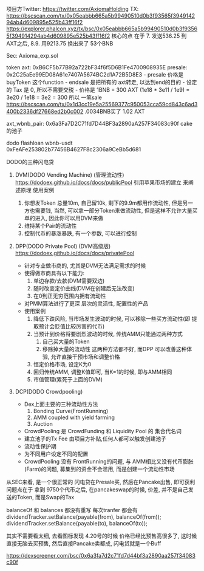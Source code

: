 项目方Twitter: https://twitter.com/AxiomaHolding
TX: https://bscscan.com/tx/0x05eabbb665a5b99490510d0b3f93565f394914294ab4d609895e525b43ff16f2
https://explorer.phalcon.xyz/tx/bsc/0x05eabbb665a5b99490510d0b3f93565f394914294ab4d609895e525b43ff16f2
核心的点 在于  7. 发送536.25 到 AXT之后, 
             8.9. 用9213.75 换出来了 53个BNB

Sec: Axioma_exp.sol

token axt: 0xB6CF5b77B92a722bF34f6f5D6B1Fe4700908935E
presale: 0x2C25aEe99ED08A61e7407A5674BC2d1A72B5D8E3
    - presale 价格是 buyToken 这个function
    - endsale 是把所有的 axt转走, 以达到end的目的
    - 设定的 Tax 是 0, 所以不需要交税
    - 价格是 1BNB = 300 AXT (1e18 * 3e11 / 1e9) = 3e20 / 1e18 = 3e2 = 300
        所以 一笔sale https://bscscan.com/tx/0x1d3cc19e5a25569377c950053cca59cd843c6ad3400b2336df27668ed2b0c002 .0034BNB买了 1.02 AXT

axt_wbnb_pair: 0x6a3Fa7D2C71fd7D44BF3a2890aA257F34083c90f cake的池子

dodo flashloan wbnb-usdt 0xFeAFe253802b77456B4627F8c2306a9CeBb5d681


DODO的三种闪电贷
1. DVM(DODO Vending Machine) (管理流动性) https://dodoex.github.io/docs/docs/publicPool
    引用苹果市场的建立 来阐述原理
    使用案例
    1. 你想发Token 总量10m, 自己留10k, 剩下的9.9m都用作流动性, 但是另一方也需要钱, 当然, 可以拿一部分Token来做流动性, 但是这样不允许大量买单的进入, 因此你可以用DVM来做
    2. 维持某个Pair的流动性
    3. 控制代币的暴涨暴跌, 有一个参数, 可以进行控制

2. DPP(DODO Private Pool) (DVM高级版) https://dodoex.github.io/docs/docs/privatePool
    - 针对专业做市商的, 尤其是DVM无法满足需求的时候
    - 使得做市商具有以下能力:
        1. 单边存款/去款(DVM需要双边)
        2. 随时改变定价曲线(DVM在创建后无法改变)
        3. 在0到正无穷范围内拥有流动性
    - 对PMM算法进行了更深 层次的灵活性, 配置性的产品
    - 使用案例
        1. 降低下跌风险, 当市场发生波动的时候, 可以移除一些买方流动性(即 提取预计会贬值比较厉害的代币)
        2. 当预计到价格将要剧烈波动的时候, 传统AMM只能通过两种方式
            1. 自己买大量的Token
            2. 移除掉大量的流动性
            这两种方法都不好, 而DPP 可以改善这种体验, 允许直接干预市场和调整价格
        3. 恒定价格市场, 设定K为0
        4. 回归传统AMM, 调整K值即可, 当K=1的时候, 即与AMM相同
        5. 市值管理(累死于上面的DVM)

3. DCP(DODO Crowdpooling)
    - Dex上面主要的三种流动性方法
        1. Bonding Curve(FrontRunning)
        2. AMM coupled with yield farming
        3. Auction
    - CrowdPooling 是 CrowdFunding 和 Liquidity Pool 的 集合代名词
    - 建立池子的Tx Fee 由项目方补贴,任何人都可以触发创建池子
    - 流动性保护期 
    - 为不同用户设定不同的配置
    - CrowdPooling 没有 FrontRunning的问题, 与 AMM相比又没有代币膨胀(Farm)的问题, 募集到的资金不会滥用, 而是创建一个流动性市场


从SEC来看, 是一个很正常的 闪电贷在Presale买, 然后在Pancake出售, 即可获利
    问题点在于 拿到 9750个代币之后, 在pancakeswap的时候, 价差, 并不是自己发送的Token, 而是Swap的Tax
        
balanceOf 和 balances 都没有重写 
每次tranfer 都会有 
    dividendTracker.setBalance(payable(from), balanceOf(from));
    dividendTracker.setBalance(payable(to), balanceOf(to));
 
其实不需要看太细, 去看图标发现 4.20号的时候 价格已经比预售高很多了, 这时候直接无脑去买预售, 然后直接Pancake卖都成, 闪电贷就是一个Buff

https://dexscreener.com/bsc/0x6a3fa7d2c71fd7d44bf3a2890aa257f34083c90f
